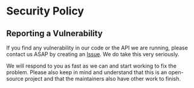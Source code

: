 # Security Policy

## Reporting a Vulnerability

If you find any vulnerability in our code or the API we are running, please
contact us ASAP by creating an
[Issue](https://github.com/nandlabs/orcaloop/issues/new/choose). We do take
this very seriously.

We will respond to you as fast as we can and start working to fix the problem.
Please also keep in mind and understand that this is an open-source project and
that the maintainers also have other work to finish.
